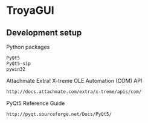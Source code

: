 # TroyaGUI
## Development setup
Python packages
```sh
PyQt5
PyQt5-sip
pywin32
```

Attachmate Extra! X-treme OLE Automation (COM) API
```sh
http://docs.attachmate.com/extra/x-treme/apis/com/
```

PyQt5 Reference Guide
```sh
http://pyqt.sourceforge.net/Docs/PyQt5/
```
